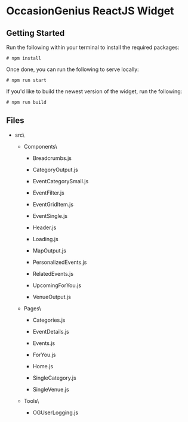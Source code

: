 
# OccasionGenius ReactJS Widget


## Getting Started

Run the following within your terminal to install the required packages:

`# npm install`

Once done, you can run the following to serve locally:

`# npm run start`

If you'd like to build the newest version of the widget, run the following:

`# npm run build`

## Files


* src\

    * Components\

        * Breadcrumbs.js

        * CategoryOutput.js

        * EventCategorySmall.js

        * EventFilter.js

        * EventGridItem.js

        * EventSingle.js

        * Header.js

        * Loading.js

        * MapOutput.js

        * PersonalizedEvents.js

        * RelatedEvents.js

        * UpcomingForYou.js

        * VenueOutput.js

    * Pages\

        * Categories.js

        * EventDetails.js

        * Events.js

        * ForYou.js

        * Home.js

        * SingleCategory.js

        * SingleVenue.js

    * Tools\

        * OGUserLogging.js
